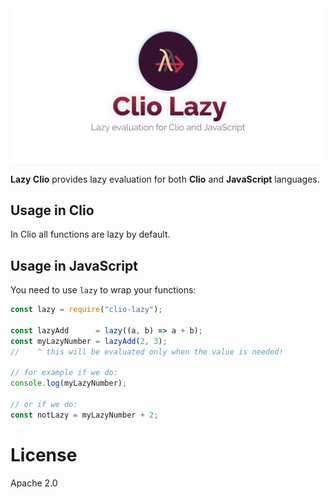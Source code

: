 <img src="/docs/cover.png" align="center">

**Lazy Clio** provides lazy evaluation for both **Clio** and **JavaScript** languages.

## Usage in Clio

In Clio all functions are lazy by default.

## Usage in JavaScript

You need to use `lazy` to wrap your functions:

```javascript
const lazy = require("clio-lazy");

const lazyAdd      = lazy((a, b) => a + b);
const myLazyNumber = lazyAdd(2, 3);
//    ^ this will be evaluated only when the value is needed!

// for example if we do:
console.log(myLazyNumber);

// or if we do:
const notLazy = myLazyNumber + 2;
```

# License
Apache 2.0